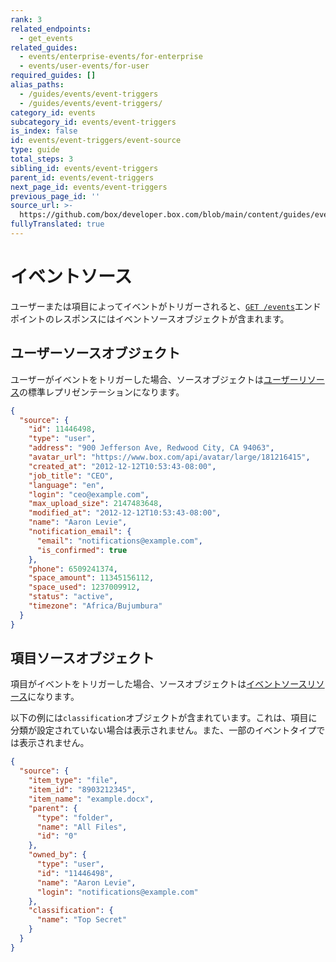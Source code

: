 ```yaml
---
rank: 3
related_endpoints:
  - get_events
related_guides:
  - events/enterprise-events/for-enterprise
  - events/user-events/for-user
required_guides: []
alias_paths:
  - /guides/events/event-triggers
  - /guides/events/event-triggers/
category_id: events
subcategory_id: events/event-triggers
is_index: false
id: events/event-triggers/event-source
type: guide
total_steps: 3
sibling_id: events/event-triggers
parent_id: events/event-triggers
next_page_id: events/event-triggers
previous_page_id: ''
source_url: >-
  https://github.com/box/developer.box.com/blob/main/content/guides/events/event-triggers/event-source.md
fullyTranslated: true
---
```

# イベントソース

ユーザーまたは項目によってイベントがトリガーされると、[`GET /events`](e://get_events)エンドポイントのレスポンスにはイベントソースオブジェクトが含まれます。

## ユーザーソースオブジェクト

ユーザーがイベントをトリガーした場合、ソースオブジェクトは[ユーザーリソース](e://resources/user)の標準レプリゼンテーションになります。

```json
{
  "source": {
    "id": 11446498,
    "type": "user",
    "address": "900 Jefferson Ave, Redwood City, CA 94063",
    "avatar_url": "https://www.box.com/api/avatar/large/181216415",
    "created_at": "2012-12-12T10:53:43-08:00",
    "job_title": "CEO",
    "language": "en",
    "login": "ceo@example.com",
    "max_upload_size": 2147483648,
    "modified_at": "2012-12-12T10:53:43-08:00",
    "name": "Aaron Levie",
    "notification_email": {
      "email": "notifications@example.com",
      "is_confirmed": true
    },
    "phone": 6509241374,
    "space_amount": 11345156112,
    "space_used": 1237009912,
    "status": "active",
    "timezone": "Africa/Bujumbura"
  }
}
```

## 項目ソースオブジェクト

項目がイベントをトリガーした場合、ソースオブジェクトは[イベントソースリソース](e://resources/event-source)になります。

<Message type="notice">

以下の例には`classification`オブジェクトが含まれています。これは、項目に分類が設定されていない場合は表示されません。また、一部のイベントタイプでは表示されません。

</Message>

```json
{
  "source": {
    "item_type": "file",
    "item_id": "8903212345",
    "item_name": "example.docx",
    "parent": {
      "type": "folder",
      "name": "All Files",
      "id": "0"
    },
    "owned_by": {
      "type": "user",
      "id": "11446498",
      "name": "Aaron Levie",
      "login": "notifications@example.com"
    },
    "classification": {
      "name": "Top Secret"
    }
  }
}
```
